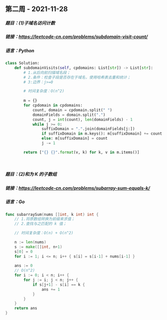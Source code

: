 ## 第二周 - 2021-11-28


##### 题目：(1)子域名访问计数
##### 链接：https://leetcode-cn.com/problems/subdomain-visit-count/
##### 语言：Python
```python
class Solution:
    def subdomainVisits(self, cpdomains: List[str]) -> List[str]:
        # 1.从后向前扫描域名段；
        # 2.条件：检查子段是否存在于域名，使用哈希表去重和统计；
        # 3:边界：j>=0

        # 时间复杂度：O(n^2)
        
        m = {}
        for cpdomain in cpdomains:
            count, domain = cpdomain.split(" ")
            domainFields = domain.split(".")
            count, j = int(count), len(domainFields) - 1
            while j >= 0:
                suffixDomain = ".".join(domainFields[j:])
                if suffixDomain in m.keys(): m[suffixDomain] += count 
                else: m[suffixDomain] = count
                j -= 1

        return ["{} {}".format(v, k) for k, v in m.items()]

```
<br>


##### 题目：(2)和为 K 的子数组
##### 链接：https://leetcode-cn.com/problems/subarray-sum-equals-k/
##### 语言：Go
```go
func subarraySum(nums []int, k int) int {
    // 1.将原数组转换为前缀来求值；
    // 2.查找与之匹配的 k 值；

    // 时间复杂度：O(n) + O(n^2)

    n := len(nums)
    s := make([]int, n+1)
    s[0] = 0
    for i := 1; i <= n; i++ { s[i] = s[i-1] + nums[i-1] }
    
    ans := 0
    // O(n^2)
    for i := 0; i < n; i++ {
        for j := i; j < n; j++ {
            if s[j+1] - s[i] == k {
                ans += 1
            }
        }
    }
    return ans
}

```
<br>


